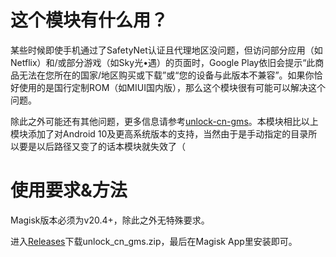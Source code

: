 # 这个模块有什么用？
某些时候即使手机通过了SafetyNet认证且代理地区没问题，但访问部分应用（如Netflix）和/或部分游戏（如Sky光•遇）的页面时，Google Play依旧会提示“此商品无法在您所在的国家/地区购买或下载”或“您的设备与此版本不兼容”。如果你恰好使用的是国行定制ROM（如MIUI国内版），那么这个模块很有可能可以解决这个问题。


除此之外可能还有其他问题，更多信息请参考[unlock-cn-gms](https://github.com/fei-ke/unlock-cn-gms)。本模块相比以上模块添加了对Android 10及更高系统版本的支持，当然由于是手动指定的目录所以要是以后路径又变了的话本模块就失效了（


# 使用要求&方法
Magisk版本必须为v20.4+，除此之外无特殊要求。


进入[Releases](https://github.com/dreamisbaka/unlock_cn_gms/releases)下载unlock_cn_gms.zip，最后在Magisk App里安装即可。